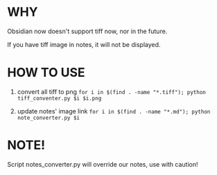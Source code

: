 # WHY

Obsidian now doesn't support tiff now, nor in the future.

If you have tiff image in notes, it will not be displayed.

# HOW TO USE

1. convert all tiff to png
`for i in $(find . -name "*.tiff"); python tiff_conventer.py $i $i.png`

2. update notes' image link
`for i in $(find . -name "*.md"); python note_converter.py $i`


# NOTE!

Script notes_converter.py will override our notes, use with caution!
